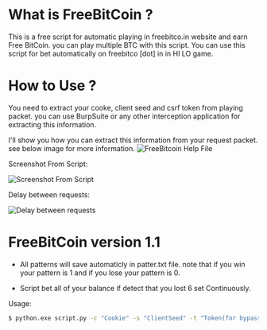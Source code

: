 # What is FreeBitCoin ?
This is a free script for automatic playing in freebitco.in website and earn Free BitCoin. you can play multiple BTC with this script. You can use this script for bet automatically on freebitco [dot] in in HI LO game.

# How to Use ?
You need to extract your cooke, client seed and csrf token from playing packet. you can use BurpSuite or any other interception application for extracting this information.

I'll show you how you can extract this information from your request packet. see below image for more information.
![FreeBitcoin Help File](https://raw.githubusercontent.com/Miladkhoshdel/free-bitcoin/main/Help.PNG)

Screenshot From Script:

![Screenshot From Script](https://raw.githubusercontent.com/Miladkhoshdel/free-bitcoin/main/Script-Work.PNG)


Delay between requests:

![Delay between requests](https://raw.githubusercontent.com/Miladkhoshdel/free-bitcoin/main/Script-Work-2.PNG)


# FreeBitCoin version 1.1

- All patterns will save automaticly in patter.txt file.
note that if you win your pattern is 1 and if you lose your pattern is 0.

- Script bet all of your balance if detect that you lost 6 set Continuously.

Usage:

```sh
$ python.exe script.py -c "Cookie" -s "ClientSeed" -t "Token(for bypassing cloudflare)"
```
